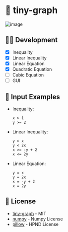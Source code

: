 # 🍎 tiny-graph

![image](https://github.com/user-attachments/assets/9bcd7be5-fecd-4891-ae16-2fec46869dbc)


## 👨‍💻 Development
- [x] Inequality
- [x] Linear Inequality
- [x] Linear Equation
- [X] Quadratic Equation
- [ ] Cubic Equation
- [ ] GUI

## 🚀 Input Examples

- Inequality:
    ```
    x > 1
    y >= 2
    ```
- Linear Inequality:
  ```
  y > x
  y < 2x
  x >= -y + 2
  x <= 2y
  ```
- Linear Equation:
  ```
  y = x
  y = 2x
  x = -y + 2
  x = 2y
  ```

## 📜 License

- [tiny-graph](https://github.com/FelipeIzolan/tiny-graph) - MIT
- [numpy](https://numpy.org/doc/stable/license.html) - Numpy License
- [pillow](https://github.com/python-pillow/Pillow) - HPND License
